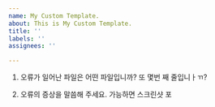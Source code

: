 ```yaml
---
name: My Custom Template.
about: This is My Custom Template.
title: ''
labels: ''
assignees: ''

---
```


1. 오류가 일어난 파일은 어떤 파일입니까? 또 몇번 째 줄입니ㅏㄲ?

2. 오류의 증상을 말씀해 주세요. 가능하면 스크린샷 포
